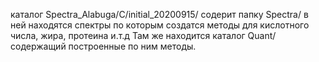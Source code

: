 каталог Spectra_Alabuga/C/initial_20200915/ содерит папку Spectra/ в ней находятся спектры по которым создатся методы для кислотного числа, 
жира, протеина и.т.д
Там же находится каталог Quant/ содержащий построенные по ним методы.
